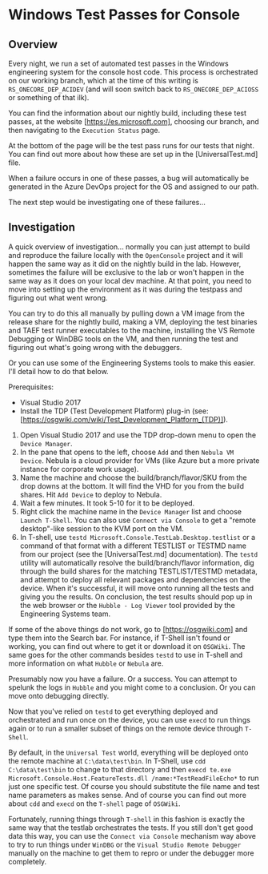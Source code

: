 # Windows Test Passes for Console

## Overview

Every night, we run a set of automated test passes in the Windows engineering system for the console host code. This process is orchestrated on our working branch, which at the time of this writing is `RS_ONECORE_DEP_ACIDEV` (and will soon switch back to `RS_ONECORE_DEP_ACIOSS` or something of that ilk).

You can find the information about our nightly build, including these test passes, at the website [https://es.microsoft.com], choosing our branch, and then navigating to the `Execution Status` page.

At the bottom of the page will be the test pass runs for our tests that night. You can find out more about how these are set up in the [UniversalTest.md] file.

When a failure occurs in one of these passes, a bug will automatically be generated in the Azure DevOps project for the OS and assigned to our path.

The next step would be investigating one of these failures...

## Investigation

A quick overview of investigation... normally you can just attempt to build and reproduce the failure locally with the `OpenConsole` project and it will happen the same way as it did on the nightly build in the lab. However, sometimes the failure will be exclusive to the lab or won't happen in the same way as it does on your local dev machine. At that point, you need to move into setting up the environment as it was during the testpass and figuring out what went wrong.

You can try to do this all manually by pulling down a VM image from the release share for the nightly build, making a VM, deploying the test binaries and TAEF test runner executables to the machine, installing the VS Remote Debugging or WinDBG tools on the VM, and then running the test and figuring out what's going wrong with the debuggers.

Or you can use some of the Engineering Systems tools to make this easier. I'll detail how to do that below.

Prerequisites:
- Visual Studio 2017
- Install the TDP (Test Development Platform) plug-in (see: [https://osgwiki.com/wiki/Test_Development_Platform_(TDP)]).

1. Open Visual Studio 2017 and use the TDP drop-down menu to open the `Device Manager`.
1. In the pane that opens to the left, choose `Add` and then `Nebula VM Device`. Nebula is a cloud provider for VMs (like Azure but a more private instance for corporate work usage).
1. Name the machine and choose the build/branch/flavor/SKU from the drop downs at the bottom. It will find the VHD for you from the build shares. Hit `Add Device` to deploy to Nebula.
1. Wait a few minutes. It took 5-10 for it to be deployed.
1. Right click the machine name in the `Device Manager` list and choose `Launch T-Shell`. You can also use `Connect via Console` to get a "remote desktop"-like session to the KVM port on the VM.
1. In T-shell, use `testd Microsoft.Console.TestLab.Desktop.testlist` or a command of that format with a different TESTLIST or TESTMD name from our project (see the [UniversalTest.md] documentation). The `testd` utility will automatically resolve the build/branch/flavor information, dig through the build shares for the matching TESTLIST/TESTMD metadata, and attempt to deploy all relevant packages and dependencies on the device. When it's successful, it will move onto running all the tests and giving you the results. On conclusion, the test results should pop up in the web browser or the `Hubble - Log Viewer` tool provided by the Engineering Systems team.

If some of the above things do not work, go to [https://osgwiki.com] and type them into the Search bar. For instance, if T-Shell isn't found or working, you can find out where to get it or download it on `OSGWiki`. The same goes for the other commands besides `testd` to use in T-shell and more information on what `Hubble` or `Nebula` are. 

Presumably now you have a failure. Or a success. You can attempt to spelunk the logs in `Hubble` and you might come to a conclusion. Or you can move onto debugging directly.

Now that you've relied on `testd` to get everything deployed and orchestrated and run once on the device, you can use `execd` to run things again or to run a smaller subset of things on the remote device through `T-Shell`. 

By default, in the `Universal Test` world, everything will be deployed onto the remote machine at `C:\data\test\bin`. In T-Shell, use `cdd C:\data\test\bin` to change to that directory and then `execd te.exe Microsoft.Console.Host.FeatureTests.dll /name:*TestReadFileEcho*` to run just one specific test. Of course you should substitute the file name and test name parameters as makes sense. And of course you can find out more about `cdd` and `execd` on the `T-shell` page of `OSGWiki`.

Fortunately, running things through `T-shell` in this fashion is exactly the same way that the testlab orchestrates the tests. If you still don't get good data this way, you can use the `Connect via Console` mechanism way above to try to run things under `WinDBG` or the `Visual Studio Remote Debugger` manually on the machine to get them to repro or under the debugger more completely.
